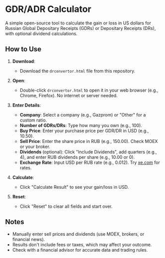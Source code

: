 # GDR/ADR Calculator

A simple open-source tool to calculate the gain or loss in US dollars for Russian Global Depositary Receipts (GDRs) or Depositary Receipts (DRs), with optional dividend calculations.

## How to Use

1. **Download**:
   - Download the `drconvertor.html` file from this repository.

2. **Open**:
   - Double-click `drconvertor.html` to open it in your web browser (e.g., Chrome, Firefox). No internet or server needed.

3. **Enter Details**:
   - **Company**: Select a company (e.g., Gazprom) or "Other" for a custom ratio.
   - **Number of GDRs/DRs**: Type how many you own (e.g., 100).
   - **Buy Price**: Enter your purchase price per GDR/DR in USD (e.g., 10.50).
   - **Sell Price**: Enter the share price in RUB (e.g., 150.00). Check MOEX or your broker.
   - **Dividends** (optional): Click "Include Dividends", add quarters (e.g., 4), and enter RUB dividends per share (e.g., 10.00 or 0).
   - **Exchange Rate**: Input USD per RUB rate (e.g., 0.012). Try [xe.com](https://www.xe.com) for rates.

4. **Calculate**:
   - Click "Calculate Result" to see your gain/loss in USD.

5. **Reset**:
   - Click "Reset" to clear all fields and start over.

## Notes

- Manually enter sell prices and dividends (use MOEX, brokers, or financial news).
- Results don't include fees or taxes, which may affect your outcome.
- Check with a financial advisor for accurate data and trading rules.
